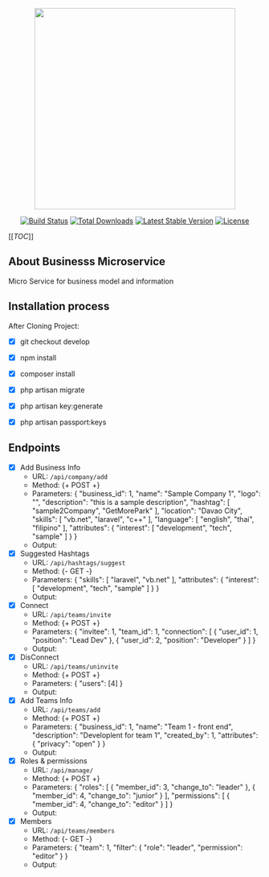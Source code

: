 <p align="center"><img src="https://res.cloudinary.com/dtfbvvkyp/image/upload/v1566331377/laravel-logolockup-cmyk-red.svg" width="400"></p>

<p align="center">
<a href="https://travis-ci.org/laravel/framework"><img src="https://travis-ci.org/laravel/framework.svg" alt="Build Status"></a>
<a href="https://packagist.org/packages/laravel/framework"><img src="https://poser.pugx.org/laravel/framework/d/total.svg" alt="Total Downloads"></a>
<a href="https://packagist.org/packages/laravel/framework"><img src="https://poser.pugx.org/laravel/framework/v/stable.svg" alt="Latest Stable Version"></a>
<a href="https://packagist.org/packages/laravel/framework"><img src="https://poser.pugx.org/laravel/framework/license.svg" alt="License"></a>
</p>

[[_TOC_]]

## About Businesss Microservice

Micro Service for business model and information

## Installation process

After Cloning Project:

- [x] git checkout develop
- [x] npm install
- [x] composer install
- [x] php artisan migrate
- [x] php artisan key:generate
- [x] php artisan passport:keys


##  Endpoints

- [x] Add Business Info
    - URL: `/api/company/add`
    - Method: {+ POST +}
    - Parameters:
        {
            "business_id": 1,
            "name": "Sample Company 1",
            "logo": "",
            "description": "this is a sample description",
            "hashtag": [
                "sample2Company",
                "GetMorePark"
            ],
            "location": "Davao City",
            "skills": [
                "vb.net",
                "laravel",
                "c++"
            ],
            "language": [
                "english",
                "thai",
                "filipino"
            ],
            "attributes": {
                "interest": [
                    "development",
                    "tech",
                    "sample"
                ]
            }
        }
    - Output: 
- [x] Suggested Hashtags
    - URL: `/api/hashtags/suggest`
    - Method: {- GET -}
    - Parameters:
        {
            "skills": [
                "laravel",
                "vb.net"
            ],
            "attributes": {
                "interest": [
                    "development",
                    "tech",
                    "sample"
                ]
            }
        }
    - Output: 
- [x] Connect
    - URL: `/api/teams/invite`
    - Method: {+ POST +}
    - Parameters:
        {
            "invitee": 1,
            "team_id": 1,
            "connection": [
                {
                    "user_id": 1,
                    "position": "Lead Dev"
                },
                {
                    "user_id": 2,
                    "position": "Developer"
                }
            ]
        }
    - Output: 
- [x] DisConnect
    - URL: `/api/teams/uninvite`
    - Method: {+ POST +}
    - Parameters:
        {
            "users": [4]
        }
    - Output: 
- [x] Add Teams Info
    - URL: `/api/teams/add`
    - Method: {+ POST +}
    - Parameters:
        {
            "business_id": 1,
            "name": "Team 1 - front end",
            "description": "Developlent for team 1",
            "created_by": 1,
            "attributes": {
                "privacy": "open"
            }
        }
    - Output: 
- [x] Roles & permissions
    - URL: `/api/manage/`
    - Method: {+ POST +}
    - Parameters:
        {
            "roles": [
                {
                    "member_id": 3,
                    "change_to": "leader"
                },
                {
                    "member_id": 4,
                    "change_to": "junior"
                }
            ],
            "permissions": [
                {
                    "member_id": 4,
                    "change_to": "editor"
                }
            ]
        }
    - Output: 
- [x] Members
    - URL: `/api/teams/members`
    - Method: {- GET -}
    - Parameters:
        {
            "team": 1,
            "filter": {
                "role": "leader",
                "permission": "editor"
            }
        }	
    - Output: 


